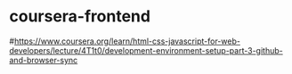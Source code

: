 # coursera-frontend
#https://www.coursera.org/learn/html-css-javascript-for-web-developers/lecture/4T1t0/development-environment-setup-part-3-github-and-browser-sync
